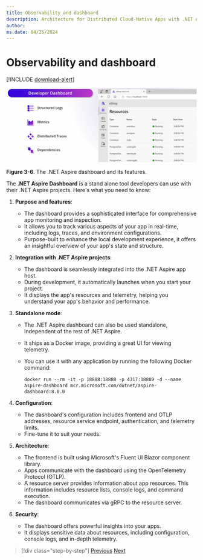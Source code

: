 ```yaml
---
title: Observability and dashboard 
description: Architecture for Distributed Cloud-Native Apps with .NET Aspire & Containers | Observability and dashboard 
author: 
ms.date: 04/25/2024
---
```


# Observability and dashboard 

[!INCLUDE [download-alert](../includes/download-alert.md)]

![A diagram and screenshot of the .NET Aspire dashboard.](media/dashboard.png)

**Figure 3-6**. The .NET Aspire dashboard and its features.

The **.NET Aspire Dashboard** is a stand alone tool developers can use with their .NET Aspire projects. Here's what you need to know:

1. **Purpose and features**:

   - The dashboard provides a sophisticated interface for comprehensive app monitoring and inspection.
   - It allows you to track various aspects of your app in real-time, including logs, traces, and environment configurations.
   - Purpose-built to enhance the local development experience, it offers an insightful overview of your app's state and structure.

1. **Integration with .NET Aspire projects**:

   - The dashboard is seamlessly integrated into the .NET Aspire app host.
   - During development, it automatically launches when you start your project.
   - It displays the app's resources and telemetry, helping you understand your app's behavior and performance.

1. **Standalone mode**:

   - The .NET Aspire dashboard can also be used standalone, independent of the rest of .NET Aspire.
   - It ships as a Docker image, providing a great UI for viewing telemetry.
   - You can use it with any application by running the following Docker command:

     ```docker
     docker run --rm -it -p 18888:18888 -p 4317:18889 -d --name aspire-dashboard mcr.microsoft.com/dotnet/aspire-dashboard:8.0.0
     ```

1. **Configuration**:

   - The dashboard's configuration includes frontend and OTLP addresses, resource service endpoint, authentication, and telemetry limits.
   - Fine-tune it to suit your needs.

1. **Architecture**:

   - The frontend is built using Microsoft's Fluent UI Blazor component library.
   - Apps communicate with the dashboard using the OpenTelemetry Protocol (OTLP).
   - A resource server provides information about app resources. This information includes resource lists, console logs, and command execution.
   - The dashboard communicates via gRPC to the resource server.

1. **Security**:

   - The dashboard offers powerful insights into your apps.
   - It displays sensitive data about resources, including configuration, console logs, and in-depth telemetry.

>[!div class="step-by-step"]
>[Previous](components.md)
>[Next](..TODO..)
